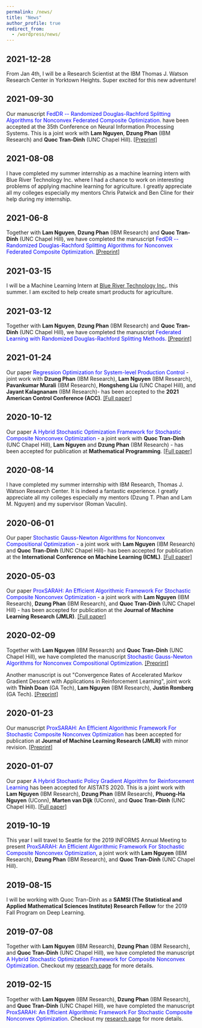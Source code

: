```yaml
---
permalink: /news/
title: "News"
author_profile: true
redirect_from:
  - /wordpress/news/
---
```


## 2021-12-28

From Jan 4th, I will be a Research Scientist at the IBM Thomas J. Watson Research Center in Yorktown Heights. Super excited for this new adventure!

## 2021-09-30

Our manuscript <span style="color:blue">FedDR -- Randomized Douglas-Rachford Splitting Algorithms for Nonconvex Federated Composite Optimization.</span> have been accepted at the 35th Conference on Neural Information Processing Systems. This is a joint work with **Lam Nguyen**, **Dzung Phan** (IBM Research) and **Quoc Tran-Dinh** (UNC Chapel Hill). <a href="https://arxiv.org/pdf/2103.03452.pdf" target="_blank">[Preprint]</a>

## 2021-08-08

I have completed my summer internship as a machine learning intern with Blue River Technology Inc. where I had a chance to work on interesting problems of applying machine learning for agriculture. I greatly appreciate all my colleges especially my mentors Chris Patwick and Ben Cline for their help during my internship.

## 2021-06-8

Together with **Lam Nguyen**, **Dzung Phan** (IBM Research) and **Quoc Tran-Dinh** (UNC Chapel Hill), we have completed the manuscript <span style="color:blue">FedDR -- Randomized Douglas-Rachford Splitting Algorithms for Nonconvex Federated Composite Optimization.</span> <a href="https://arxiv.org/pdf/2103.03452.pdf" target="_blank">[Preprint]</a>

## 2021-03-15

I will be a Machine Learning Intern at <a href="https://www.bluerivertechnology.com/" target="_blank">Blue River Technology Inc.</a>. this summer. I am excited to help create smart products for agriculture.

## 2021-03-12

Together with **Lam Nguyen**, **Dzung Phan** (IBM Research) and **Quoc Tran-Dinh** (UNC Chapel Hill), we have completed the manuscript <span style="color:blue">Federated Learning with Randomized Douglas-Rachford Splitting Methods.</span> <a href="https://arxiv.org/pdf/2103.03452v1.pdf" target="_blank">[Preprint]</a>

## 2021-01-24

Our paper <span style="color:blue">Regression Optimization for System-level Production Control</span> - joint work with **Dzung Phan** (IBM Research), **Lam Nguyen** (IBM Research), **Pavankumar Murali** (IBM Research), **Hongsheng Liu** (UNC Chapel Hill), and **Jayant Kalagnanam** (IBM Research)- has been accepted to the **2021 American Control Conference (ACC)**. <a href="https://ieeexplore.ieee.org/document/9482638" target="_blank">[Full paper]</a>


## 2020-10-12

Our paper <span style="color:blue">A Hybrid Stochastic Optimization Framework for Stochastic Composite Nonconvex Optimization</span> - a joint work with **Quoc Tran-Dinh** (UNC Chapel Hill), **Lam Nguyen** and **Dzung Phan** (IBM Research) - has been accepted for publication at **Mathematical Programming**.  <a href="https://link.springer.com/article/10.1007/s10107-020-01583-1" target="_blank">[Full paper]</a>

## 2020-08-14

I have completed my summer internship with IBM Research, Thomas J. Watson Research Center. It is indeed a fantastic experience. I greatly appreciate all my colleges especially my mentors (Dzung T. Phan and Lam M. Nguyen) and my supervisor (Roman Vaculin).

## 2020-06-01

Our paper <span style="color:blue">Stochastic Gauss-Newton Algorithms for Nonconvex Compositional Optimization</span> - a joint work with **Lam Nguyen** (IBM Research) and **Quoc Tran-Dinh** (UNC Chapel Hill)- has been accepted for publication at the **International Conference on Machine Learning (ICML)**. <a href="http://proceedings.mlr.press/v119/tran-dinh20a.html" target="_blank">[Full paper]</a>

## 2020-05-03

Our paper <span style="color:blue">ProxSARAH: An Efficient Algorithmic Framework For Stochastic Composite Nonconvex Optimization</span> - a joint work with **Lam Nguyen** (IBM Research), **Dzung Phan** (IBM Research), and **Quoc Tran-Dinh** (UNC Chapel Hill) - has been accepted for publication at the **Journal of Machine Learning Research (JMLR)**. <a href="http://proceedings.mlr.press/v119/tran-dinh20a.html" target="_blank">[Full paper]</a>

## 2020-02-09

Together with **Lam Nguyen** (IBM Research) and **Quoc Tran-Dinh** (UNC Chapel Hill), we have completed the manuscript <span style="color:blue">Stochastic Gauss-Newton Algorithms for Nonconvex Compositional Optimization</span>. <a href="https://arxiv.org/pdf/2002.07290.pdf" target="_blank">[Preprint]</a>

Another manuscript is out "Convergence Rates of Accelerated Markov Gradient Descent with Applications in Reinforcement Learning", joint work with **Thinh Doan** (GA Tech), **Lam Nguyen** (IBM Research), **Justin Romberg** (GA Tech). <a href="https://arxiv.org/pdf/2103.03452v1.pdf" target="_blank">[Preprint]</a>

## 2020-01-23

Our manuscript <span style="color:blue">ProxSARAH: An Efficient Algorithmic Framework For Stochastic Composite Nonconvex Optimization</span> has been accepted for publication at **Journal of Machine Learning Research (JMLR)** with minor revision. <a href="https://arxiv.org/pdf/1902.05679.pdf" target="_blank">[Preprint]</a>

## 2020-01-07

Our paper <span style="color:blue">A Hybrid Stochastic Policy Gradient Algorithm for Reinforcement Learning</span> has been accepted for AISTATS 2020. This is a joint work with **Lam Nguyen** (IBM Research), **Dzung Phan** (IBM Research), **Phuong-Ha Nguyen** (UConn), **Marten van Dijk** (UConn), and **Quoc Tran-Dinh** (UNC Chapel Hill). <a href="http://proceedings.mlr.press/v108/pham20a.html" target="_blank">[Full paper]</a>

## 2019-10-19

This year I will travel to Seattle for the 2019 INFORMS Annual Meeting to present <span style="color:blue">ProxSARAH: An Efficient Algorithmic Framework For Stochastic Composite Nonconvex Optimization</span>, a joint work with **Lam Nguyen** (IBM Research), **Dzung Phan** (IBM Research), and **Quoc Tran-Dinh** (UNC Chapel Hill).

## 2019-08-15

I will be working with  Quoc Tran-Dinh as a **SAMSI (The Statistical and Applied Mathematical Sciences Institute) Research Fellow** for the 2019 Fall Program on Deep Learning.

## 2019-07-08

Together with **Lam Nguyen** (IBM Research), **Dzung Phan** (IBM Research), and **Quoc Tran-Dinh** (UNC Chapel Hill), we have completed the manuscript <span style="color:blue">A Hybrid Stochastic Optimization Framework for Composite Nonconvex Optimization</span>. Checkout my <a href="https://nhanph.github.io/research/" target="_blank">research page</a> for more details.

## 2019-02-15

Together with **Lam Nguyen** (IBM Research), **Dzung Phan** (IBM Research), and **Quoc Tran-Dinh** (UNC Chapel Hill), we have completed the manuscript <span style="color:blue">ProxSARAH: An Efficient Algorithmic Framework For Stochastic Composite Nonconvex Optimization</span>. Checkout my <a href="https://nhanph.github.io/research/" target="_blank">research page</a> for more details.